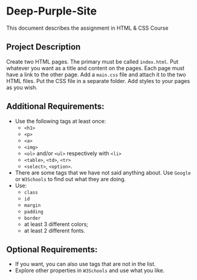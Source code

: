 # Deep-Purple-Site

This document describes the assignment in HTML & CSS Course

## Project Description

Create two HTML pages. The primary must be called `index.html`. Put whatever you want as a title and content on the pages. Each page must have a link to the other page. Add a `main.css` file and attach it to the two HTML files. Put the CSS file in a separate folder. Add styles to your pages as you wish.

## Additional Requirements:
*	Use the following tags at least once:
    *   `<h1>`
    *   `<p>`
    *   `<a>`
    *   `<img>`
    *   `<ol>` and/or `<ul>` respectively with `<li>`
    *   `<table>`, `<td>`, `<tr>`
    *   `<select>`, `<option>`.
*	There are some tags that we have not said anything about. Use `Google` or `W3Schools` to find out what they are doing.
*	Use:
	*	`class`
	*	`id`
	*	`margin`
	*	`padding`
	*	`border`
	*	at least 3 different colors;
	*	at least 2 different fonts.

## Optional Requirements:
*	If you want, you can also use tags that are not in the list.
*	Explore other properties in `W3Schools` and use what you like.
